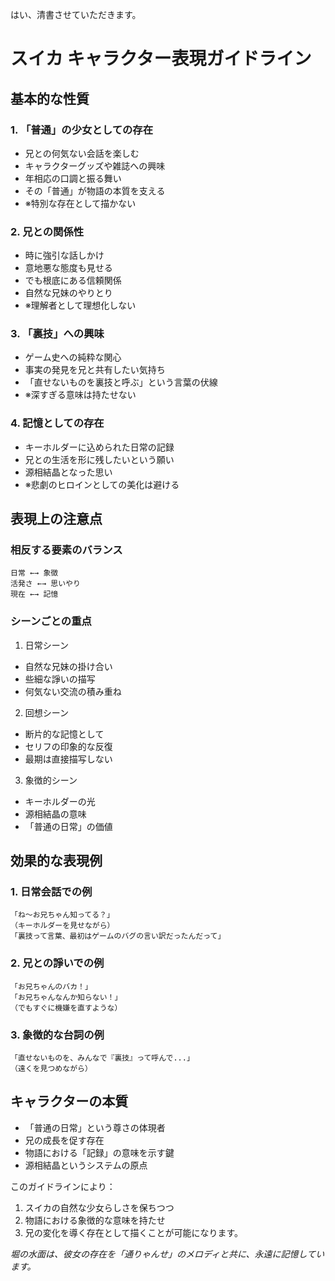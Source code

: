はい、清書させていただきます。

# スイカ キャラクター表現ガイドライン

## 基本的な性質

### 1. 「普通」の少女としての存在
- 兄との何気ない会話を楽しむ
- キャラクターグッズや雑誌への興味
- 年相応の口調と振る舞い
- その「普通」が物語の本質を支える
- ※特別な存在として描かない

### 2. 兄との関係性
- 時に強引な話しかけ
- 意地悪な態度も見せる
- でも根底にある信頼関係
- 自然な兄妹のやりとり
- ※理解者として理想化しない

### 3. 「裏技」への興味
- ゲーム史への純粋な関心
- 事実の発見を兄と共有したい気持ち
- 「直せないものを裏技と呼ぶ」という言葉の伏線
- ※深すぎる意味は持たせない

### 4. 記憶としての存在
- キーホルダーに込められた日常の記録
- 兄との生活を形に残したいという願い
- 源相結晶となった思い
- ※悲劇のヒロインとしての美化は避ける

## 表現上の注意点

### 相反する要素のバランス
```
日常 ←→ 象徴
活発さ ←→ 思いやり
現在 ←→ 記憶
```

### シーンごとの重点
1. 日常シーン
- 自然な兄妹の掛け合い
- 些細な諍いの描写
- 何気ない交流の積み重ね

2. 回想シーン
- 断片的な記憶として
- セリフの印象的な反復
- 最期は直接描写しない

3. 象徴的シーン
- キーホルダーの光
- 源相結晶の意味
- 「普通の日常」の価値

## 効果的な表現例

### 1. 日常会話での例
```
「ね〜お兄ちゃん知ってる？」
（キーホルダーを見せながら）
「裏技って言葉、最初はゲームのバグの言い訳だったんだって」
```

### 2. 兄との諍いでの例
```
「お兄ちゃんのバカ！」
「お兄ちゃんなんか知らない！」
（でもすぐに機嫌を直すような）
```

### 3. 象徴的な台詞の例
```
「直せないものを、みんなで『裏技』って呼んで...」
（遠くを見つめながら）
```

## キャラクターの本質
- 「普通の日常」という尊さの体現者
- 兄の成長を促す存在
- 物語における「記録」の意味を示す鍵
- 源相結晶というシステムの原点

このガイドラインにより：
1. スイカの自然な少女らしさを保ちつつ
2. 物語における象徴的な意味を持たせ
3. 兄の変化を導く存在として描くことが可能になります。

_堀の水面は、彼女の存在を「通りゃんせ」のメロディと共に、永遠に記憶しています。_